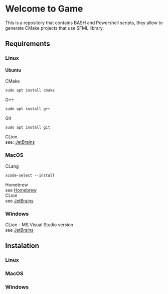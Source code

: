 # Welcome to Game

This is a repository that contains  BASH and Powershell scripts, they allow to generate CMake projects that use SFML library.

## Requirements

### Linux

#### Ubuntu

CMake
```
sudo apt install cmake
```
G++
```
sudo apt install g++
```
Git
```
sudo apt install git
```
CLion  
see: [JetBrains](https://www.jetbrains.com/help/clion/installation-guide.html)
### MacOS
CLang
```
xcode-select --install
```
Homebrew  
see [Homebrew](https://brew.sh)  
CLion  
see [JetBrains](https://www.jetbrains.com/help/clion/installation-guide.html)
### Windows
CLion - MS Visual Studio version  
see [JetBrains](https://www.jetbrains.com/help/clion/installation-guide.html)
## Instalation

### Linux

### MacOS

### Windows

